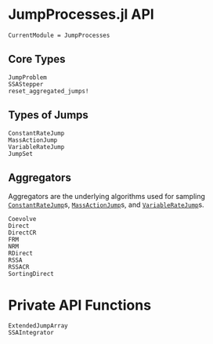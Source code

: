 # JumpProcesses.jl API
```@meta
CurrentModule = JumpProcesses
```

## Core Types
```@docs
JumpProblem
SSAStepper
reset_aggregated_jumps!
```

## Types of Jumps
```@docs
ConstantRateJump
MassActionJump
VariableRateJump
JumpSet
```

## Aggregators
Aggregators are the underlying algorithms used for sampling
[`ConstantRateJump`](@ref)s, [`MassActionJump`](@ref)s, and
[`VariableRateJump`](@ref)s.
```@docs
Coevolve
Direct
DirectCR
FRM
NRM
RDirect
RSSA
RSSACR
SortingDirect
```

# Private API Functions
```@docs
ExtendedJumpArray
SSAIntegrator
```
